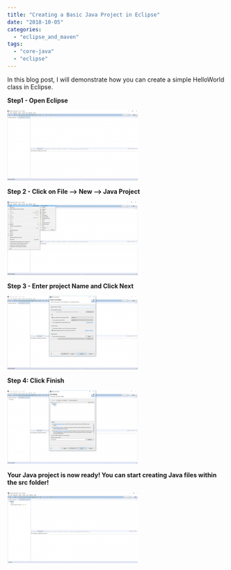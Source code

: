 ```yaml
---
title: "Creating a Basic Java Project in Eclipse"
date: "2018-10-05"
categories: 
  - "eclipse_and_maven"
tags: 
  - "core-java"
  - "eclipse"
---
```


In this blog post, I will demonstrate how you can create a simple HelloWorld class in Eclipse.

**Step1 - Open Eclipse**

[![](images/Eclipse1-300x161.png)](images/Eclipse1.png)

**Step 2 - Click on File --> New --> Java Project**

[![](images/Eclipse2-300x169.png)](imagesEclipse2.png)

**Step 3 - Enter project Name and Click Next**

[![](images/Eclipse3-300x169.png)](images/Eclipse3.png)

**Step 4: Click Finish**

[![](images/Eclipse4-300x169.png)](images/Eclipse4.png)

**Your Java project is now ready! You can start creating Java files within the src folder!**

![](images/Eclipse5-300x163.png)

